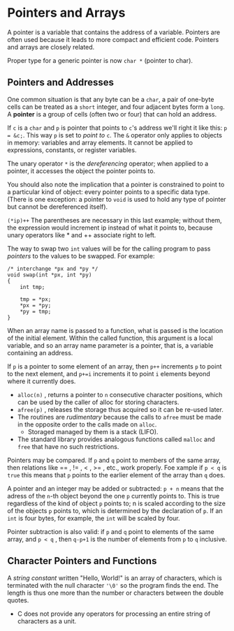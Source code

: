 # Pointers and Arrays

A pointer is a variable that contains the address of a variable. Pointers are often used because it leads to more compact and efficient code. Pointers and arrays are closely related.

Proper type for a generic pointer is now `char *` (pointer to char).


## Pointers and Addresses

One common situation is that any byte can be a `char`, a pair of one-byte cells can be treated as a `short` integer, and four adjacent bytes form a `long`. A **pointer** is a group of cells (often two or four) that can hold an address.

If `c` is a `char` and `p` is pointer that points to `c`'s address we'll right it like this: `p = &c;`. This way `p` is set to _point to_ `c`. The `&` operator only applies to objects in memory: variables and array elements. It cannot be applied to expressions, constants, or register variables.

The unary operator `*` is the _dereferencing_ operator; when applied to a pointer, it accesses the object the pointer points to.

You should also note the implication that a pointer is constrained to point to a particular kind of object: every pointer points to a specific data type. (There is one exception: a pointer to `void` is used to hold any type of pointer but cannot be dereferenced itself).

`(*ip)++` The parentheses are necessary in this last example; without them, the expression would increment ip instead of what it points to, because unary operators like * and ++ associate right to left.

The way to swap two `int` values will be for the calling program to pass _pointers_ to the values to be swapped. For example:

```
/* interchange *px and *py */
void swap(int *px, int *py)
{
    int tmp;

    tmp = *px;
    *px = *py;
    *py = tmp;
}
```

When an array name is passed to a function, what is passed is the location of the initial element. Within the called function, this argument is a local variable, and so an array name parameter is a pointer, that is, a variable containing an address.

If `p` is a pointer to some element of an array, then `p++` increments `p` to point to the next element, and `p+=i` increments it to point `i` elements beyond where it currently does.

- `alloc(n)` , returns a pointer to `n` consecutive character positions, which can be used by the caller of alloc for storing characters.
- `afree(p)` , releases the storage thus acquired so it can be re-used later.
- The routines are _rudimentary_ because the calls to `afree` must be made in the opposite order to the calls made on `alloc`.
    - Storaged managed by them is a stack (LIFO).
- The standard library provides analogous functions called `malloc` and `free` that have no such restrictions.

Pointers may be compared. If `p` and `q` point to members of the same array, then relations like == , != , < , >= , etc., work properly. Foe xample if `p < q` is `true` this means that `p` points to the earlier element of the array than `q` does.

A pointer and an integer may be added or subtracted: `p + n` means that the adress of the `n`-th object beyond the one `p` currently points to. This is true regardless of the kind of object `p` points to; n is scaled according to the size of the objects `p` points to, which is determined by the declaration of `p`. If an `int` is four bytes, for example, the `int` will be scaled by four.

Pointer subtraction is also valid: if `p` and `q` point to elements of the same array, and `p < q` , then `q-p+1` is the number of elements from `p` to `q` inclusive.

## Character Pointers and Functions

A _string constant_ written "Hello, World!" is an array of characters, which is terminated with the null character `'\0'` so the program finds the end. The length is thus one more than the number or characters between the double quotes.

- C does not provide any operators for processing an entire string of characters as a unit.